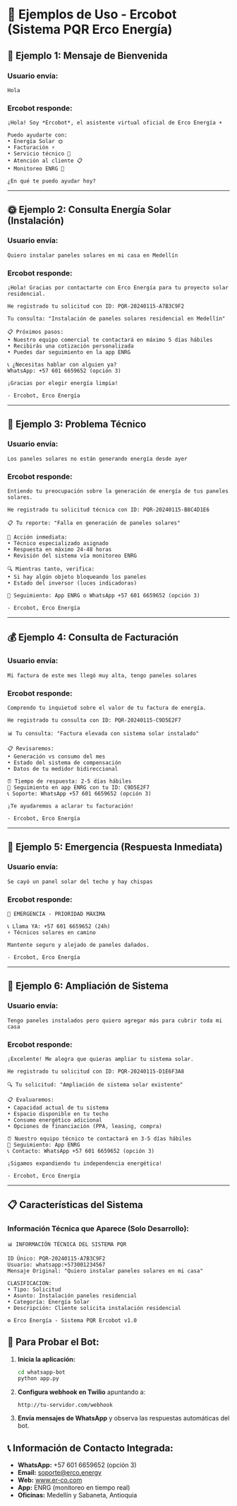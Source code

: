 # 📱 Ejemplos de Uso - Ercobot (Sistema PQR Erco Energía)

## 🎯 Ejemplo 1: Mensaje de Bienvenida

### **Usuario envía:**
```
Hola
```

### **Ercobot responde:**
```
¡Hola! Soy *Ercobot*, el asistente virtual oficial de Erco Energía ☀️

Puedo ayudarte con:
• Energía Solar 🌞
• Facturación ⚡
• Servicio técnico 🔧
• Atención al cliente 📋
• Monitoreo ENRG 📱

¿En qué te puedo ayudar hoy?
```

---

## 🌞 Ejemplo 2: Consulta Energía Solar (Instalación)

### **Usuario envía:**
```
Quiero instalar paneles solares en mi casa en Medellín
```

### **Ercobot responde:**
```
¡Hola! Gracias por contactarte con Erco Energía para tu proyecto solar residencial.

He registrado tu solicitud con ID: PQR-20240115-A7B3C9F2

Tu consulta: "Instalación de paneles solares residencial en Medellín"

📋 Próximos pasos:
• Nuestro equipo comercial te contactará en máximo 5 días hábiles
• Recibirás una cotización personalizada 
• Puedes dar seguimiento en la app ENRG

📞 ¿Necesitas hablar con alguien ya? 
WhatsApp: +57 601 6659652 (opción 3)

¡Gracias por elegir energía limpia!

- Ercobot, Erco Energía
```

---

## 🔧 Ejemplo 3: Problema Técnico

### **Usuario envía:**
```
Los paneles solares no están generando energía desde ayer
```

### **Ercobot responde:**
```
Entiendo tu preocupación sobre la generación de energía de tus paneles solares.

He registrado tu solicitud técnica con ID: PQR-20240115-B8C4D1E6

📋 Tu reporte: "Falla en generación de paneles solares"

🔧 Acción inmediata:
• Técnico especializado asignado
• Respuesta en máximo 24-48 horas
• Revisión del sistema vía monitoreo ENRG

🔍 Mientras tanto, verifica:
• Si hay algún objeto bloqueando los paneles
• Estado del inversor (luces indicadoras)

📱 Seguimiento: App ENRG o WhatsApp +57 601 6659652 (opción 3)

- Ercobot, Erco Energía
```

---

## 💰 Ejemplo 4: Consulta de Facturación

### **Usuario envía:**
```
Mi factura de este mes llegó muy alta, tengo paneles solares
```

### **Ercobot responde:**
```
Comprendo tu inquietud sobre el valor de tu factura de energía.

He registrado tu consulta con ID: PQR-20240115-C9D5E2F7

📊 Tu consulta: "Factura elevada con sistema solar instalado"

📋 Revisaremos:
• Generación vs consumo del mes
• Estado del sistema de compensación
• Datos de tu medidor bidireccional

⏰ Tiempo de respuesta: 2-5 días hábiles
📱 Seguimiento en app ENRG con tu ID: C9D5E2F7
📞 Soporte: WhatsApp +57 601 6659652 (opción 3)

¡Te ayudaremos a aclarar tu facturación!

- Ercobot, Erco Energía
```

---

## 🚨 Ejemplo 5: Emergencia (Respuesta Inmediata)

### **Usuario envía:**
```
Se cayó un panel solar del techo y hay chispas
```

### **Ercobot responde:**
```
🚨 EMERGENCIA - PRIORIDAD MÁXIMA

📞 Llama YA: +57 601 6659652 (24h)
⚡ Técnicos solares en camino

Mantente seguro y alejado de paneles dañados.

- Ercobot, Erco Energía
```

---

## 🎯 Ejemplo 6: Ampliación de Sistema

### **Usuario envía:**
```
Tengo paneles instalados pero quiero agregar más para cubrir toda mi casa
```

### **Ercobot responde:**
```
¡Excelente! Me alegra que quieras ampliar tu sistema solar.

He registrado tu solicitud con ID: PQR-20240115-D1E6F3A8

🔍 Tu solicitud: "Ampliación de sistema solar existente"

📋 Evaluaremos:
• Capacidad actual de tu sistema
• Espacio disponible en tu techo  
• Consumo energético adicional
• Opciones de financiación (PPA, leasing, compra)

⏰ Nuestro equipo técnico te contactará en 3-5 días hábiles
📱 Seguimiento: App ENRG
📞 Contacto: WhatsApp +57 601 6659652 (opción 3)

¡Sigamos expandiendo tu independencia energética!

- Ercobot, Erco Energía
```

---

## 📋 Características del Sistema

### **Información Técnica que Aparece (Solo Desarrollo):**
```
📊 INFORMACIÓN TÉCNICA DEL SISTEMA PQR

ID Único: PQR-20240115-A7B3C9F2
Usuario: whatsapp:+573001234567
Mensaje Original: "Quiero instalar paneles solares en mi casa"

CLASIFICACION:
• Tipo: Solicitud
• Asunto: Instalación paneles residencial
• Categoría: Energía Solar
• Descripción: Cliente solicita instalación residencial

⚙️ Erco Energía - Sistema PQR Ercobot v1.0
```

## 🔧 Para Probar el Bot:

1. **Inicia la aplicación:**
   ```bash
   cd whatsapp-bot
   python app.py
   ```

2. **Configura webhook en Twilio** apuntando a:
   ```
   http://tu-servidor.com/webhook
   ```

3. **Envía mensajes de WhatsApp** y observa las respuestas automáticas del bot.

## 📞 Información de Contacto Integrada:
- **WhatsApp:** +57 601 6659652 (opción 3)
- **Email:** soporte@erco.energy
- **Web:** www.er-co.com
- **App:** ENRG (monitoreo en tiempo real)
- **Oficinas:** Medellín y Sabaneta, Antioquia